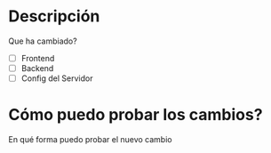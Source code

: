 # Descripción 
Que ha cambiado?

- [ ] Frontend
- [ ] Backend
- [ ] Config del Servidor

# Cómo puedo probar los cambios?
En qué forma puedo probar el nuevo cambio
